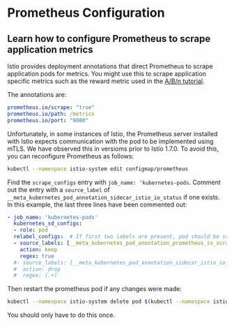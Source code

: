 # Prometheus Configuration

## Learn how to configure Prometheus to scrape application metrics
Istio provides deployment annotations that direct Prometheus to scrape application pods for metrics. You might use this to scrape application specific metrics such as the reward metric used in the [A/B/n tutorial](../tutorials/abn.md).

The annotations are:

```yaml
prometheus.io/scrape: "true"
prometheus.io/path: /metrics
prometheus.io/port: "9080"
```

Unfortunately, in some instances of Istio, the Prometheus server installed with Istio expects communication with the pod to be implemented using mTLS. We have observed this in versioms prior to Istio 1.7.0. To avoid this, you can reconfigure Prometheus as follows:

```bash
kubectl --namespace istio-system edit configmap/prometheus
```

Find the `scrape_configs` entry with `job_name: 'kubernetes-pods`.
Comment out the entry with a `source_label` of `__meta_kubernetes_pod_annotation_sidecar_istio_io_status` if one exists.
In this example, the last three lines have been commented out:

```yaml
- job_name: 'kubernetes-pods'
  kubernetes_sd_configs:
  - role: pod
  relabel_configs:  # If first two labels are present, pod should be scraped  by the istio-secure job.
  - source_labels: [__meta_kubernetes_pod_annotation_prometheus_io_scrape]
    action: keep
    regex: true
  #- source_labels: [__meta_kubernetes_pod_annotation_sidecar_istio_io_status]
  #  action: drop
  #  regex: (.+)
```

Then restart the prometheus pod if any changes were made:

```bash
kubectl --namespace istio-system delete pod $(kubectl --namespace istio-system get pod --selector='app=prometheus' -o jsonpath='{.items[0].metadata.name}')
```

You should only have to do this once.
